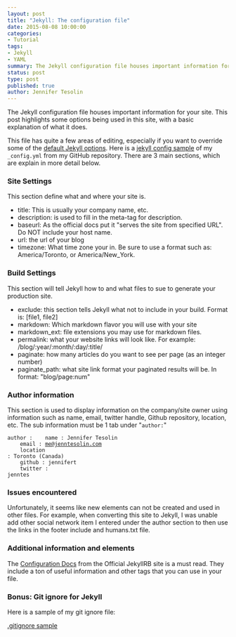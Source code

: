 ```yaml
---
layout: post
title: "Jekyll: The configuration file"
date: 2015-08-08 10:00:00
categories:
- Tutorial
tags:
- Jekyll
- YAML
summary: The Jekyll configuration file houses important information for your site. This post highlights some items used in this site.
status: post
type: post
published: true
author: Jennifer Tesolin
---
```


The Jekyll configuration file houses important information for your site. This post highlights some options being used in this site, with a basic explanation of what it does.<!--more-->

This file has quite a few areas of editing, especially if you want to override some of the [default Jekyll options](http://jekyllrb.com/docs/configuration/#front-matter-defaults). Here is a [jekyll config sample](https://gist.github.com/jennifert/de156dc7b792a3f3a0e4b63aa66e768a) of my <code>_config.yml</code> from my GitHub repository. There are 3 main sections, which are explain in more detail below. 

### Site Settings

This section define what and where your site is.

+ title: This is usually your company name, etc.
+ description: is used to fill in the meta-tag for description.
+ baseurl: As the official docs put it "serves the site from specified URL". Do NOT include your host name.
+ url: the url of your blog
+ timezone: What time zone your in. Be sure to use a format such as: America/Toronto, or America/New_York.

### Build Settings

This section will tell Jekyll how to and what files to sue to generate your production site.

+ exclude:  this section tells Jekyll what not to include in your build. Format is: [file1, file2]
+ markdown: Which markdown flavor you will use with your site
+ markdown_ext:  file extensions you may use for markdown files.
+ permalink: what your website links will look like. For example: /blog/:year/:month/:day/:title/
+ paginate: how many articles do you want to see per page (as an integer number)
+ paginate_path: what site link format your paginated results will be. In format: "blog/page:num"


### Author information

This section is used to display information on the company/site owner using information such as name, email, twitter handle, Github repository, location, etc. The sub information must be 1 tab under "<code>author:</code>"

<code>author :
&nbsp;&nbsp;&nbsp;name : Jennifer Tesolin<br>
&nbsp;&nbsp;&nbsp;email : me@jenntesolin.com<br>
&nbsp;&nbsp;&nbsp;location : Toronto (Canada)<br>
&nbsp;&nbsp;&nbsp;github : jennifert<br>
&nbsp;&nbsp;&nbsp;twitter : jenntes</code>

### Issues encountered
Unfortunately, it seems like new elements can not be created and used in other files. For example, when converting this site to Jekyll, I was unable add other social network item I entered under the author section to then use the links in the footer include and humans.txt file.

### Additional information and elements

The [Configuration Docs](http://jekyllrb.com/docs/configuration/) from the Official JekyllRB site is a must read. They include a ton of useful information and other tags that you can use in your file.

### Bonus: Git ignore for Jekyll

Here is a sample of my git ignore file:

[.gitignore sample](https://gist.github.com/jennifert/cfb4991f5352c67f85291c1047817241)